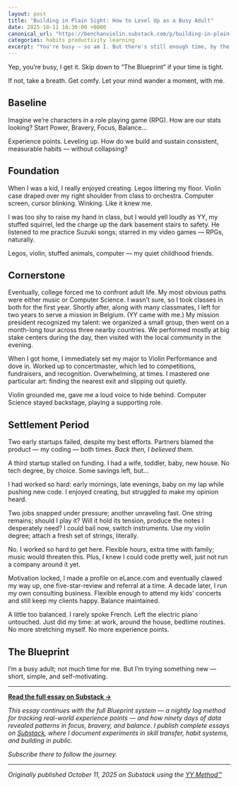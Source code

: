 ```yaml
---
layout: post
title: "Building in Plain Sight: How to Level Up as a Busy Adult"
date: 2025-10-11 18:30:00 +0000
canonical_url: "https://benchanviolin.substack.com/p/building-in-plain-sight"
categories: habits productivity learning
excerpt: "You're busy — so am I. But there's still enough time, by the end of the day, to level up in plain sight — one log at a time."
---
```


Yep, you’re busy, I get it. Skip down to “The Blueprint” if your time is tight.

If not, take a breath. Get comfy. Let your mind wander a moment, with me.

## Baseline

Imagine we’re characters in a role playing game (RPG). How are our stats looking? Start Power, Bravery, Focus, Balance…

Experience points. Leveling up. How do we build and sustain consistent, measurable habits — without collapsing?

## Foundation

When I was a kid, I really enjoyed creating. Legos littering my floor. Violin case draped over my right shoulder from class to orchestra. Computer screen, cursor blinking. Winking. Like it knew me.

I was too shy to raise my hand in class, but I would yell loudly as YY, my stuffed squirrel, led the charge up the dark basement stairs to safety. He listened to me practice Suzuki songs; starred in my video games — RPGs, naturally.

Legos, violin, stuffed animals, computer — my quiet childhood friends.

## Cornerstone

Eventually, college forced me to confront adult life. My most obvious paths were either music or Computer Science. I wasn’t sure, so I took classes in both for the first year. Shortly after, along with many classmates, I left for two years to serve a mission in Belgium. (YY came with me.) My mission president recognized my talent: we organized a small group, then went on a month-long tour across three nearby countries. We performed mostly at big stake centers during the day, then visited with the local community in the evening.

When I got home, I immediately set my major to Violin Performance and dove in. Worked up to concertmaster, which led to competitions, fundraisers, and recognition. Overwhelming, at times. I mastered one particular art: finding the nearest exit and slipping out quietly.

Violin grounded me, gave me a loud voice to hide behind. Computer Science stayed backstage, playing a supporting role.

## Settlement Period

Two early startups failed, despite my best efforts. Partners blamed the product — my coding — both times. _Back then, I believed them._ 

A third startup stalled on funding. I had a wife, toddler, baby, new house. No tech degree, by choice. Some savings left, but…

I had worked so hard: early mornings, late evenings, baby on my lap while pushing new code. I enjoyed creating, but struggled to make my opinion heard.

Two jobs snapped under pressure; another unraveling fast. One string remains; should I play it? Will it hold its tension, produce the notes I desperately need? I could bail now, switch instruments. Use my violin degree; attach a fresh set of strings, literally.

No. I worked so hard to get here. Flexible hours, extra time with family; music would threaten this. Plus, I knew I could code pretty well, just not run a company around it yet.

Motivation locked, I made a profile on eLance.com and eventually clawed my way up, one five-star-review and referral at a time. A decade later, I run my own consulting business. Flexible enough to attend my kids’ concerts and still keep my clients happy. Balance maintained.

A little too balanced. I rarely spoke French. Left the electric piano untouched. Just did my time: at work, around the house, bedtime routines. No more stretching myself. No more experience points.

## The Blueprint

I’m a busy adult; not much time for me. But I’m trying something new — short, simple, and self-motivating.

---

**[Read the full essay on Substack →](https://benchanviolin.substack.com/p/building-in-plain-sight)**

*This essay continues with the full Blueprint system — a nightly log method for tracking real-world experience points — and how ninety days of data revealed patterns in focus, bravery, and balance. I publish complete essays on [Substack](https://benchanviolin.substack.com), where I document experiments in skill transfer, habit systems, and building in public.*

*Subscribe there to follow the journey.*

---

*Originally published October 11, 2025 on Substack using the [YY Method™](https://yymethod.com)*
